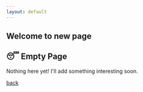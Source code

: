 ```yaml
---
layout: default
---
```


## Welcome to new page

## 😴 Empty Page

Nothing here yet! I'll add something interesting soon.

[back](./)
